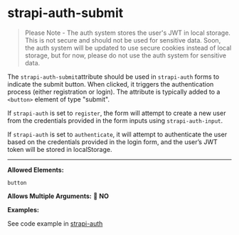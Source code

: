 # strapi-auth-submit

> Please Note - The auth system stores the user's JWT in local storage.  This is not secure and should not be used for sensitive data.  Soon, the auth system will be updated to use secure cookies instead of local storage, but for now, please do not use the auth system for sensitive data.

The `strapi-auth-submit`attribute should be used in `strapi-auth` forms to indicate the submit button. When clicked, it triggers the authentication process (either registration or login). The attribute is typically added to a `<button>` element of type "submit".

If `strapi-auth` is set to `register`, the form will attempt to create a new user from the credentials provided in the form inputs using `strapi-auth-input`.

If `strapi-auth` is set to `authenticate`, it will attempt to authenticate the user based on the credentials provided in the login form, and the user’s JWT token will be stored in localStorage.

---

**Allowed Elements:**

`button`

**Allows Multiple Arguments:** 🚫 **NO**

**Examples:**

See code example in [strapi-auth](strapi-auth.md)